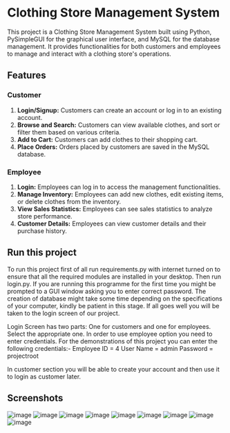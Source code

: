 # Clothing Store Management System
This project is a Clothing Store Management System built using Python, PySimpleGUI for the graphical user interface, and MySQL for the database management. It provides functionalities for both customers and employees to manage and interact with a clothing store's operations.

## Features
### Customer
  1) **Login/Signup:** Customers can create an account or log in to an existing account.
  2) **Browse and Search:** Customers can view available clothes, and sort or filter them based on various criteria.
  3) **Add to Cart:** Customers can add clothes to their shopping cart.
  4) **Place Orders:** Orders placed by customers are saved in the MySQL database.

### Employee
  1) **Login:** Employees can log in to access the management functionalities.
  2) **Manage Inventory:** Employees can add new clothes, edit existing items, or delete clothes from the inventory.
  3) **View Sales Statistics:** Employees can see sales statistics to analyze store performance.
  4) **Customer Details:** Employees can view customer details and their purchase history.

## Run this project
  To run this project first of all run requirements.py with internet turned on to ensure that all the required modules are installed in your desktop.
Then run login.py. If you are running this programme for the first time you might be prompted to a GUI window asking you to enter correct password.
The creation of database might take some time depending on the specifications of your computer, kindly be patient in this stage.
If all goes well you will be taken to the login screen of our project.

Login Screen has two parts: One for customers and one for employees. Select the appropriate one.
In order to use employee option you need to enter credentials. For the demonstrations of this project you can enter the following credentials:-
Employee ID = 4
User Name = admin
Password = projectroot

In customer section you will be able to create your account and then use it to login as customer later.

## Screenshots

![image](https://github.com/user-attachments/assets/7c888b93-e814-4678-82d0-4e46fc0554b7)
![image](https://github.com/user-attachments/assets/1277d3ed-8ddb-46c2-ad4e-344f1ac63a77)
![image](https://github.com/user-attachments/assets/953173de-c463-4252-99cd-8339817076ed)
![image](https://github.com/user-attachments/assets/dc415290-817f-4727-bfb1-68bf269298d8)
![image](https://github.com/user-attachments/assets/2ad1ad7e-05b8-43d1-bf6e-d0326022e786)
![image](https://github.com/user-attachments/assets/f3c3b63d-ac2a-4d5a-ae5c-85bef215203e)
![image](https://github.com/user-attachments/assets/5222c31c-1b33-4a1d-8c70-ebf2140f96a6)
![image](https://github.com/user-attachments/assets/84baaa54-5997-4837-a70e-2d98dac86be7)
![image](https://github.com/user-attachments/assets/28b54d57-45a2-4c79-a973-b3a336d01f92)
